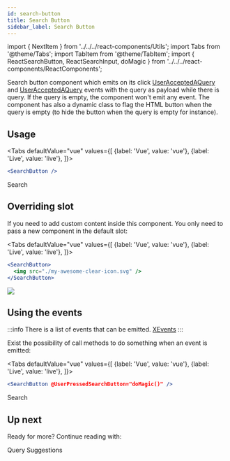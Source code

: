 ```yaml
---
id: search-button
title: Search Button
sidebar_label: Search Button
---
```

import { NextItem } from '../../../react-components/Utils';
import Tabs from '@theme/Tabs';
import TabItem from '@theme/TabItem';
import { ReactSearchButton, ReactSearchInput, doMagic } from '../../../react-components/ReactComponents';

Search button component which emits on its click
[UserAcceptedAQuery](../../x-components.xeventstypes.useracceptedaquery) and
[UserAcceptedAQuery](../../x-components.searchboxxevents.userpressedsearchbutton)
events with the query as payload while there is query.
If the query is empty, the component won't emit any event. The component has also a
dynamic class to flag the HTML button when the query is empty (to hide the button when the
query is empty for instance).

  ## Usage

<Tabs
  defaultValue="vue"
  values={[
    {label: 'Vue', value: 'vue'},
    {label: 'Live', value: 'live'},
  ]}>
  <TabItem value="vue">

  ```jsx
  <SearchButton />
  ```

  </TabItem>
  <TabItem value="live">

<ReactSearchButton> Search </ReactSearchButton>

  </TabItem>
</Tabs>

 ## Overriding slot

  If you need to add custom content inside this component. You only need to pass a new
  component in the default slot:

<Tabs
  defaultValue="vue"
  values={[
    {label: 'Vue', value: 'vue'},
    {label: 'Live', value: 'live'},
  ]}>
  <TabItem value="vue">

  ```jsx
<SearchButton>
    <img src="./my-awesome-clear-icon.svg" />
</SearchButton>
  ```

  </TabItem>
  <TabItem value="live">
   <ReactSearchButton><img style={{height:'16px',margin:'0',border:'0'}}
   src="https://image.flaticon.com/icons/svg/483/483356.svg" /></ReactSearchButton>
  </TabItem>
</Tabs>

## Using the events

:::info
There is a list of events that can be emitted. [XEvents](../../x-components.xeventstypes)
:::

Exist the possibility of call methods to do something when an event is emitted:

<Tabs
  defaultValue="vue"
  values={[
    {label: 'Vue', value: 'vue'},
    {label: 'Live', value: 'live'},
  ]}>
  <TabItem value="vue">

  ```jsx
<SearchButton @UserPressedSearchButton="doMagic()" />
  ```

  </TabItem>
   <TabItem value="live">
     <ReactSearchButton on={ {UserPressedSearchButton: doMagic} }> Search </ReactSearchButton>
    </TabItem>
</Tabs>


## Up next

Ready for more? Continue reading with:

<NextItem color="#e77962" font="white" next="query-suggestions">Query Suggestions</NextItem>
